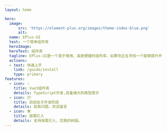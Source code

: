 ```yaml
---
layout: home

hero:
  image:
      src: 'https://element-plus.org/images/theme-index-blue.png'
      alt:
  name: EPlus-UI
  text: 一个简单组件库
  heroImage: 
  heroText: 组件库
  tagline: EPlus-UI是一个易于使用、高效便捷的组件库，如果你正在寻找一个能够提升开发效率的UI组件库，那么EPlus-UI你可值得一试。
  actions:
  - text: 快速上手
    link: /guide/install
    type: primary
features:
  - icon: 💡
    title: Vue3组件库
    details: TypeScript开发,具备强大的类型提示
  - icon: 📦
    title: 目前处于开发阶段
    details: 如有问题，欢迎留言
  - icon: 🛠️
    title: 按需引入
    details: 支持按需引入，完美的树摇。
---
```

